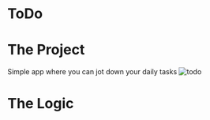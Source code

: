 # ToDo


# The Project
Simple app where you can jot down your daily tasks
![todo](https://user-images.githubusercontent.com/33424405/43580736-c3766e94-9656-11e8-9a87-538547211023.png)
# The Logic
